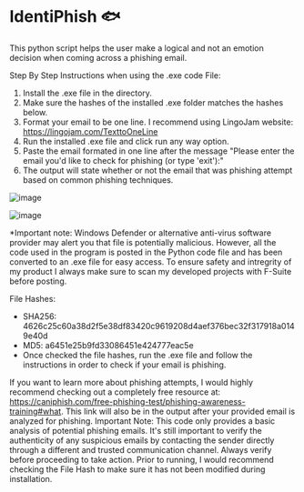 # IdentiPhish 🐟
This python script helps the user make a logical and not an emotion decision when coming across a phishing email.

Step By Step Instructions when using the .exe code File:
  1. Install the .exe file in the directory.
  2. Make sure the hashes of the installed .exe folder matches the hashes below.
  3. Format your email to be one line. I recommend using LingoJam website: https://lingojam.com/TexttoOneLine
  4. Run the installed .exe file and click run any way option.
  5. Paste the email formated in one line after the message "Please enter the email you'd like to check for phishing (or type 'exit'):"
  6. The output will state whether or not the email that was phishing attempt based on common phishing techniques.



![image](https://github.com/user-attachments/assets/446293e5-a4fe-4cf9-b9aa-a7a63601d837)

![image](https://github.com/user-attachments/assets/a47b8853-c78f-4a46-9069-6fae29dea98b)

*Important note: Windows Defender or alternative anti-virus software provider may alert you that file is potentially malicious. However, all the code used in the program is posted in the Python code file and has been converted to an .exe file for easy access. To ensure safety and intregrity of my product I always make sure to scan my developed projects with F-Suite   before posting.

File Hashes:
- SHA256: 4626c25c60a38d2f5e38df83420c9619208d4aef376bec32f317918a0149e40d
- MD5: a6451e25b9fd33086451e424777eac5e
- Once checked the file hashes, run the .exe file and follow the instructions in order to check if your email is phishing.

If you want to learn more about phishing attempts, I would highly recommend checking out a completely free resource at: https://caniphish.com/free-phishing-test/phishing-awareness-training#what. This link will also be in the output after your provided email is analyzed for phishing.
Important Note: This code only provides a basic analysis of potential phishing emails. It's still important to verify the authenticity of any suspicious emails by contacting the sender directly through a different and trusted communication channel. Always verify before proceeding to take action.
Prior to running, I would recommend checking the File Hash to make sure it has not been modified during installation. 

